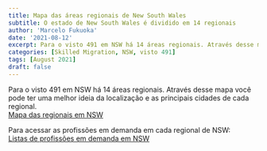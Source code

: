 ```yaml
---
title: Mapa das áreas regionais de New South Wales
subtitle: O estado de New South Wales é dividido em 14 regionais  
author: 'Marcelo Fukuoka'
date: '2021-08-12'
excerpt: Para o visto 491 em NSW há 14 áreas regionais. Através desse mapa você pode ter uma melhor ideia da localização e principais cidades de cada regional.     
categories: [Skilled Migration, NSW, visto 491]
tags: [August 2021] 
draft: false
---
```

Para o visto 491 em NSW há 14 áreas regionais. Através desse mapa você pode ter uma melhor ideia da localização e as principais cidades de cada regional.  
[Mapa das regionais em NSW](https://www.rda.gov.au/sites/default/files/documents/rda_map_nsw_2020_v4.pdf) 

Para acessar as profissões em demanda em cada regional de NSW:  
[Listas de profissões em demanda em NSW](https://www.nsw.gov.au/topics/visas-and-migration/skilled-visas/nsw-skilled-occupation-lists)

